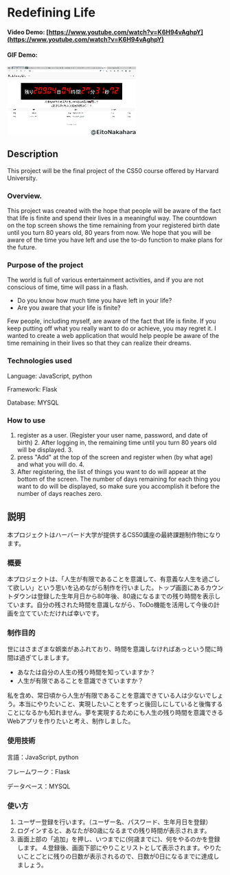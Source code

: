 # Redefining Life
#### Video Demo: [https://www.youtube.com/watch?v=K6H94vAghpY](https://www.youtube.com/watch?v=K6H94vAghpY)
#### GIF Demo:
![DEMO](./finalproject.gif)

## Description
This project will be the final project of the CS50 course offered by Harvard University.

### Overview.
This project was created with the hope that people will be aware of the fact that life is finite and spend their lives in a meaningful way. The countdown on the top screen shows the time remaining from your registered birth date until you turn 80 years old, 80 years from now. We hope that you will be aware of the time you have left and use the to-do function to make plans for the future.

### Purpose of the project
The world is full of various entertainment activities, and if you are not conscious of time, time will pass in a flash.
* Do you know how much time you have left in your life?
* Are you aware that your life is finite?

Few people, including myself, are aware of the fact that life is finite. If you keep putting off what you really want to do or achieve, you may regret it. I wanted to create a web application that would help people be aware of the time remaining in their lives so that they can realize their dreams.

### Technologies used
Language: JavaScript, python

Framework: Flask

Database: MYSQL

### How to use
1. register as a user. (Register your user name, password, and date of birth) 2.
After logging in, the remaining time until you turn 80 years old will be displayed. 3.
3. press "Add" at the top of the screen and register when (by what age) and what you will do. 4.
4. After registering, the list of things you want to do will appear at the bottom of the screen. The number of days remaining for each thing you want to do will be displayed, so make sure you accomplish it before the number of days reaches zero.



## 説明
本プロジェクトはハーバード大学が提供するCS50講座の最終課題制作物になります。

### 概要
本プロジェクトは、「人生が有限であることを意識して、有意義な人生を過ごして欲しい」という思いを込めながら制作を行いました。トップ画面にあるカウントダウンは登録した生年月日から80年後、80歳になるまでの残り時間を表示しています。自分の残された時間を意識しながら、ToDo機能を活用して今後の計画を立てていただければ幸いです。

### 制作目的
世にはさまざまな娯楽があふれており、時間を意識しなければあっという間に時間は過ぎてしまします。
* あなたは自分の人生の残り時間を知っていますか？
* 人生が有限であることを意識できていますか？

私を含め、常日頃から人生が有限であることを意識できている人は少ないでしょう。本当にやりたいこと、実現したいことをずっと後回しにしていると後悔することになるかも知れません。夢を実現するためにも人生の残り時間を意識できるWebアプリを作りたいと考え、制作しました。

### 使用技術
言語：JavaScript, python

フレームワーク：Flask

データベース：MYSQL

### 使い方
1. ユーザー登録を行います。（ユーザー名、パスワード、生年月日を登録）
2. ログインすると、あなたが80歳になるまでの残り時間が表示されます。
3. 画面上部の「追加」を押し、いつまでに(何歳までに)、何をやるのかを登録します。
4.登録後、画面下部にやりことリストとして表示されます。やりたいことごとに残りの日数が表示されるので、日数が0日になるまでに達成しましょう。

